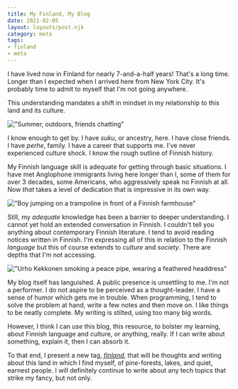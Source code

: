 ```yaml
---
title: My Finland, My Blog
date: 2021-02-05
layout: layouts/post.njk
category: meta
tags:
- finland
- meta
---
```


I have lived now in Finland for nearly 7-and-a-half years! That's a long time. Longer than I expected when I arrived here from New York City. It's probably time to admit to myself that I'm not going anywhere.

This understanding mandates a shift in mindset in my relationship to this land and its culture.

!["Summer, outdoors, friends chatting"](/img/juhannus.jpg)

I know enough to get by. I have _suku_, or ancestry, here. I have close friends. I have _perhe_, family. I have a career that supports me. I've never experienced culture shock. I know the rough outline of Finnish history.

My Finnish language skill is adequate for getting through basic situations. I have met Anglophone immigrants living here longer than I, some of them for over 3 decades, some Americans, who aggressively speak no Finnish at all. Now *that* takes a level of dedication that is impressive in its own way.

!["Boy jumping on a trampoline in front of a Finnish farmhouse"](/img/mikkeli.jpg)

Still, my *adequate* knowledge has been a barrier to deeper understanding. I cannot yet hold an extended conversation in Finnish. I couldn't tell you anything about contemporary Finnish literature. I tend to avoid reading notices written in Finnish. I'm expressing all of this in relation to the Finnish *language* but this of course extends to *culture* and *society*. There are depths that I'm not accessing.

!["Urho Kekkonen smoking a peace pipe, wearing a feathered headdress"](/img/kekkonen.jpg)

My blog itself has languished. A public presence is unsettling to me. I'm not a performer. I do not aspire to be perceived as a thought-leader. I have a sense of humor which gets me in trouble. When programming, I tend to solve the problem at hand, write a few notes and then move on. I like things to be neatly complete. My writing is stilted, using too many big words.

However, I think I can *use* this blog, this resource, to bolster my learning, about Finnish language and culture, or anything, really. If I can write about something, explain it, then I can absorb it.

To that end, I present a new tag, [_finland_](/tags/finland), that will be thoughts and writing about this land in which I find myself, of pine-forests, lakes, and quiet, earnest people. I will definitely continue to write about any tech topics that strike my fancy, but not only.
